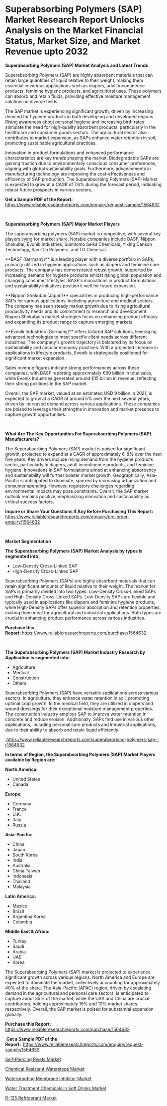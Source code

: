 <p><h1>Superabsorbing Polymers (SAP) Market Research Report Unlocks Analysis on the Market Financial Status, Market Size, and Market Revenue upto 2032</h1></p><p><strong>Superabsorbing Polymers (SAP) Market Analysis and Latest Trends</strong></p>
<p><p>Superabsorbing Polymers (SAP) are highly absorbent materials that can retain large quantities of liquid relative to their weight, making them essential in various applications such as diapers, adult incontinence products, feminine hygiene products, and agricultural uses. These polymers can absorb and retain fluids, providing effective moisture management solutions in diverse fields.</p><p>The SAP market is experiencing significant growth, driven by increasing demand for hygiene products in both developing and developed regions. Rising awareness about personal hygiene and increasing birth rates stimulate the need for high-quality absorbent products, particularly in the healthcare and consumer goods sectors. The agricultural sector also contributes to market expansion, as SAPs enhance water retention in soil, promoting sustainable agricultural practices.</p><p>Innovation in product formulations and enhanced performance characteristics are key trends shaping the market. Biodegradable SAPs are gaining traction due to environmentally conscious consumer preferences, aligning with global sustainability goals. Furthermore, advancements in manufacturing technology are improving the cost-effectiveness and efficiency of SAP production. The Superabsorbing Polymers (SAP) Market is expected to grow at a CAGR of 7.6% during the forecast period, indicating robust future prospects in various sectors.</p></p>
<p><strong>Get a Sample PDF of the Report:&nbsp;</strong> <a href="https://www.reliableresearchreports.com/enquiry/request-sample/1564632?utm_campaign=31&utm_medium=2&utm_source=Github&utm_content=ia&utm_term=01022025&utm_id=superabsorbing-polymers-sap">https://www.reliableresearchreports.com/enquiry/request-sample/1564632</a></p>
<p>&nbsp;</p>
<p><strong>Superabsorbing Polymers (SAP) Major Market Players</strong></p>
<p><p>The superabsorbing polymers (SAP) market is competitive, with several key players vying for market share. Notable companies include BASF, Nippon Shokubai, Evonik Industries, Sumitomo Seika Chemicals, Yixing Danson Technology, San-Dia Polymers, and LG Chemical.</p><p>**BASF (Germany)** is a leading player with a diverse portfolio in SAPs, primarily utilized in hygiene applications such as diapers and feminine care products. The company has demonstrated robust growth, supported by increasing demand for hygiene products amidst rising global population and changing consumer lifestyles. BASF's innovations in product formulations and sustainability initiatives position it well for future expansion.</p><p>**Nippon Shokubai (Japan)** specializes in producing high-performance SAPs for various applications, including agriculture and medical sectors. The company has seen steady market growth due to rising agricultural productivity needs and its commitment to research and development. Nippon Shokubai's market strategies focus on enhancing product efficacy and expanding its product range to capture emerging markets.</p><p>**Evonik Industries (Germany)** offers tailored SAP solutions, leveraging advanced technologies to meet specific client needs across different industries. The company's growth trajectory is bolstered by its focus on sustainability and circular economy practices. With a projected increase in applications in lifestyle products, Evonik is strategically positioned for significant market expansion.</p><p>Sales revenue figures indicate strong performances across these companies, with BASF reporting approximately €60 billion in total sales, while Evonik Industries generated around €15 billion in revenue, reflecting their strong positions in the SAP market.</p><p>Overall, the SAP market, valued at an estimated USD 9 billion in 2021, is expected to grow at a CAGR of around 5% over the next several years, driven by increased demand across various applications. These companies are poised to leverage their strengths in innovation and market presence to capture growth opportunities.</p></p>
<p>&nbsp;</p>
<p><strong>What Are The Key Opportunities For Superabsorbing Polymers (SAP) Manufacturers?</strong></p>
<p><p>The Superabsorbing Polymers (SAP) market is poised for significant growth, projected to expand at a CAGR of approximately 6-8% over the next five years. Key drivers include rising demand from the hygiene products sector, particularly in diapers, adult incontinence products, and feminine hygiene. Innovations in SAP formulations aimed at enhancing absorbency and sustainability will further bolster market growth. Geographically, Asia-Pacific is anticipated to dominate, spurred by increasing urbanization and consumer spending. However, regulatory challenges regarding environmental impacts may pose constraints. Overall, the SAP market outlook remains positive, emphasizing innovation and sustainability as critical success factors.</p></p>
<p><strong>Inquire or Share Your Questions If Any Before Purchasing This Report:</strong> <a href="https://www.reliableresearchreports.com/enquiry/pre-order-enquiry/1564632?utm_campaign=31&utm_medium=2&utm_source=Github&utm_content=ia&utm_term=01022025&utm_id=superabsorbing-polymers-sap">https://www.reliableresearchreports.com/enquiry/pre-order-enquiry/1564632</a></p>
<p>&nbsp;</p>
<p><strong>Market Segmentation</strong></p>
<p><strong>The Superabsorbing Polymers (SAP) Market Analysis by types is segmented into:</strong></p>
<p><ul><li>Low-Density Cross-Linked SAP</li><li>High-Density Cross-Linked SAP</li></ul></p>
<p><p>Superabsorbing Polymers (SAPs) are highly absorbent materials that can retain significant amounts of liquid relative to their weight. The market for SAPs is primarily divided into two types: Low-Density Cross-Linked SAPs and High-Density Cross-Linked SAPs. Low-Density SAPs are flexible and typically used in applications like diapers and feminine hygiene products, while High-Density SAPs offer superior absorption and retention properties, making them ideal for agricultural and industrial applications. Both types are crucial in enhancing product performance across various industries.</p></p>
<p><strong>Purchase this Report:&nbsp;</strong><a href="https://www.reliableresearchreports.com/purchase/1564632?utm_campaign=31&utm_medium=2&utm_source=Github&utm_content=ia&utm_term=01022025&utm_id=superabsorbing-polymers-sap">https://www.reliableresearchreports.com/purchase/1564632</a></p>
<p>&nbsp;</p>
<p><strong>The Superabsorbing Polymers (SAP) Market Industry Research by Application is segmented into:</strong></p>
<p><ul><li>Agriculture</li><li>Medical</li><li>Construction</li><li>Others</li></ul></p>
<p><p>Superabsorbing Polymers (SAP) have versatile applications across various sectors. In agriculture, they enhance water retention in soil, promoting optimal crop growth. In the medical field, they are utilized in diapers and wound dressings for their exceptional moisture management properties. The construction industry employs SAP to improve water retention in concrete and reduce erosion. Additionally, SAPs find use in various other applications, including personal care products and industrial applications, due to their ability to absorb and retain liquid efficiently.</p></p>
<p><a href="https://www.reliableresearchreports.com/superabsorbing-polymers-sap--r1564632?utm_campaign=31&utm_medium=2&utm_source=Github&utm_content=ia&utm_term=01022025&utm_id=superabsorbing-polymers-sap">&nbsp;https://www.reliableresearchreports.com/superabsorbing-polymers-sap--r1564632</a></p>
<p><strong>In terms of Region, the Superabsorbing Polymers (SAP) Market Players available by Region are:</strong></p>
<p>
    <p> <strong> North America: </strong>
        <ul>
            <li>United States</li>
            <li>Canada</li>
        </ul>
        </p> 
    <p> <strong> Europe: </strong>
        <ul>
            <li>Germany</li>
            <li>France</li>
            <li>U.K.</li>
            <li>Italy</li>
            <li>Russia</li>
        </ul>
        </p> 
    <p> <strong> Asia-Pacific: </strong>
        <ul>
            <li>China</li>
            <li>Japan</li>
            <li>South Korea</li>
            <li>India</li>
            <li>Australia</li>
            <li>China Taiwan</li>
            <li>Indonesia</li>
            <li>Thailand</li>
            <li>Malaysia</li>
        </ul>
        </p> 
    <p> <strong> Latin America: </strong>
        <ul>
            <li>Mexico</li>
            <li>Brazil</li>
            <li>Argentina Korea</li>
            <li>Colombia</li>
        </ul>
        </p> 
    <p> <strong> Middle East & Africa: </strong>
        <ul>
            <li>Turkey</li>
            <li>Saudi</li>
            <li>Arabia</li>
            <li>UAE</li>
            <li>Korea</li>
        </ul>
    </p>
    </p>
<p><p>The Superabsorbing Polymers (SAP) market is projected to experience significant growth across various regions. North America and Europe are expected to dominate the market, collectively accounting for approximately 40% of the share. The Asia-Pacific (APAC) region, driven by escalating demand in the agricultural and personal care sectors, is anticipated to capture about 35% of the market, while the USA and China are crucial contributors, holding approximately 15% and 10% market shares, respectively. Overall, the SAP market is poised for substantial expansion globally.</p></p>
<p><strong>Purchase this Report: </strong><a href="https://www.reliableresearchreports.com/purchase/1564632?utm_campaign=31&utm_medium=2&utm_source=Github&utm_content=ia&utm_term=01022025&utm_id=superabsorbing-polymers-sap">https://www.reliableresearchreports.com/purchase/1564632</a></p>
<p>&nbsp;<strong>Get a Sample PDF of the Report:&nbsp;&nbsp;</strong><a href="https://www.reliableresearchreports.com/enquiry/request-sample/1564632?utm_campaign=31&utm_medium=2&utm_source=Github&utm_content=ia&utm_term=01022025&utm_id=superabsorbing-polymers-sap">https://www.reliableresearchreports.com/enquiry/request-sample/1564632</a></p>
<p><strong></strong></p>
<p><p><a href="https://github.com/bogganbillie6969/Market-Research-Report-List-1/blob/main/self-piercing-rivets-market.md?utm_campaign=31&utm_medium=2&utm_source=Github&utm_content=ia&utm_term=01022025&utm_id=superabsorbing-polymers-sap">Self-Piercing Rivets Market</a></p><p><a href="https://github.com/donnettaletizia/Market-Research-Report-List-1/blob/main/chemical-resistant-waterstops-market.md?utm_campaign=31&utm_medium=2&utm_source=Github&utm_content=ia&utm_term=01022025&utm_id=superabsorbing-polymers-sap">Chemical Resistant Waterstops Market</a></p><p><a href="https://github.com/zupankocka/Market-Research-Report-List-1/blob/main/waterproofing-membrane-inhibitor-market.md?utm_campaign=31&utm_medium=2&utm_source=Github&utm_content=ia&utm_term=01022025&utm_id=superabsorbing-polymers-sap">Waterproofing Membrane Inhibitor Market</a></p><p><a href="https://github.com/alberthagorsuch/Market-Research-Report-List-1/blob/main/water-treatment-chemicals-in-soft-drinks-market.md?utm_campaign=31&utm_medium=2&utm_source=Github&utm_content=ia&utm_term=01022025&utm_id=superabsorbing-polymers-sap">Water Treatment Chemicals in Soft Drinks Market</a></p><p><a href="https://github.com/boisetwa16/Market-Research-Report-List-1/blob/main/r-125-refrigerant-market.md?utm_campaign=31&utm_medium=2&utm_source=Github&utm_content=ia&utm_term=01022025&utm_id=superabsorbing-polymers-sap">R-125 Refrigerant Market</a></p></p>